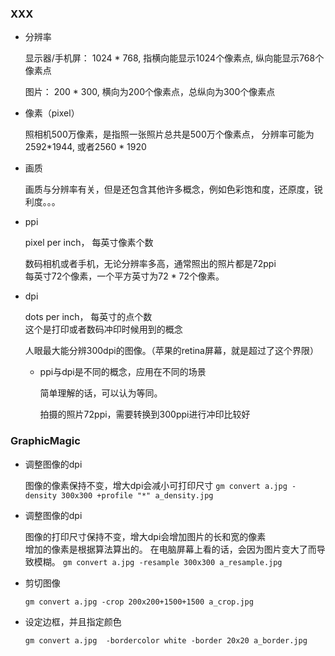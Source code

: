 ### XXX

* 分辨率

	显示器/手机屏： 1024 * 768, 指横向能显示1024个像素点, 纵向能显示768个像素点

	图片： 200 * 300, 横向为200个像素点，总纵向为300个像素点

* 像素（pixel）

	照相机500万像素，是指照一张照片总共是500万个像素点， 分辨率可能为2592*1944, 或者2560 * 1920

* 画质

	画质与分辨率有关，但是还包含其他许多概念，例如色彩饱和度，还原度，锐利度。。。

* ppi

	pixel per inch， 每英寸像素个数

	数码相机或者手机，无论分辨率多高，通常照出的照片都是72ppi  
	每英寸72个像素，一个平方英寸为72 * 72个像素。

* dpi

	dots per inch， 每英寸的点个数  
	这个是打印或者数码冲印时候用到的概念  

	人眼最大能分辨300dpi的图像。（苹果的retina屏幕，就是超过了这个界限）

	* ppi与dpi是不同的概念，应用在不同的场景

		简单理解的话，可以认为等同。  

		拍摄的照片72ppi，需要转换到300ppi进行冲印比较好

### GraphicMagic

* 调整图像的dpi

	图像的像素保持不变，增大dpi会减小可打印尺寸
	`gm convert a.jpg -density 300x300 +profile "*" a_density.jpg`

* 调整图像的dpi
	
	图像的打印尺寸保持不变，增大dpi会增加图片的长和宽的像素  
	增加的像素是根据算法算出的。
	在电脑屏幕上看的话，会因为图片变大了而导致模糊。
	`gm convert a.jpg -resample 300x300 a_resample.jpg`

* 剪切图像
	
	`gm convert a.jpg -crop 200x200+1500+1500 a_crop.jpg`

* 设定边框，并且指定颜色

	`gm convert a.jpg  -bordercolor white -border 20x20 a_border.jpg`
